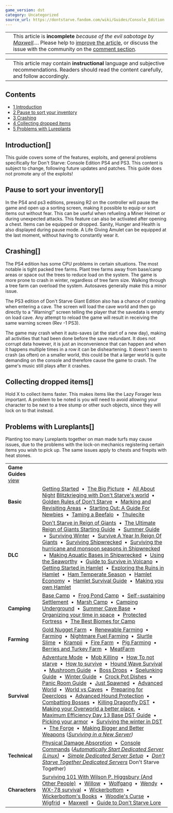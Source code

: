 ```yaml
---
game_version: dst
category: Uncategorized
source_url: https://dontstarve.fandom.com/wiki/Guides/Console_Edition
---
```


|  |  |
| --- | --- |
|  | This article is **incomplete** *because of the evil sabotage by [Maxwell](/wiki/Maxwell/NPC "Maxwell/NPC")...*. Please help to [improve the article](https://dontstarve.fandom.com/wiki/Guides/Console_Edition?action=edit), or discuss the issue with the community on the [comment section](/wiki/Guides#WikiaArticleComments "Guides"). |

|  |  |
| --- | --- |
|  | This article may contain **instructional** language and subjective recommendations. Readers should read the content carefully, and follow accordingly. |

## Contents

* [1 Introduction](#Introduction)
* [2 Pause to sort your inventory](#Pause_to_sort_your_inventory)
* [3 Crashing](#Crashing)
* [4 Collecting dropped items](#Collecting_dropped_items)
* [5 Problems with Lureplants](#Problems_with_Lureplants)

## Introduction[]

This guide covers some of the features, exploits, and general problems specifically for Don't Starve: Console Edition PS4 and PS3. This content is subject to change, following future updates and patches. This guide does not promote any of the exploits!

## Pause to sort your inventory[]

In the PS4 and ps3 editions, pressing R2 on the controller will pause the game and open up a sorting screen, making it possible to equip or sort items out without fear. This can be useful when refueling a Miner Helmet or during unexpected attacks. This feature can also be activated after opening a chest. Items can be equipped or dropped. Sanity, Hunger and Health is also displayed during pause mode. A Life Giving Amulet can be equipped at the last moment, without having to constantly wear it.

## Crashing[]

The PS4 edition has some CPU problems in certain situations. The most notable is tight packed tree farms. Plant tree farms away from base/camp areas or space out the trees to reduce load on the system. The game is more prone to crash in winter, regardless of tree farm size. Walking through a tree farm can overload the system. Autosaves generally make this a minor issue.

The PS3 edition of Don't Starve Giant Edition also has a chance of crashing when entering a cave. The screen will load the cave world and then go directly to a "Warning!" screen telling the player that the savedata is empty on load cave. Any attempt to reload the game will result in receiving the same warning screen (Rev -1 PS3).

The game may crash when it auto-saves (at the start of a new day), making all activities that had been done before the save redundant. It does not corrupt data however, it is just an inconvenience that can happen and when it happens multiple times in a row it can be disheartening. It doesn't seem to crash (as often) on a smaller world, this could be that a larger world is quite demanding on the console and therefore cause the game to crash. The game's music still plays after it crashes.

## Collecting dropped items[]

Hold X to collect items faster. This makes items like the Lazy Forager less important. A problem to be noted is you will need to avoid allowing your character to be next to a tree stump or other such objects, since they will lock on to that instead.

## Problems with Lureplants[]

Planting too many Lureplants together on man made turfs may cause issues, due to the problems with the lock-on mechanics registering certain items you wish to pick up. The same issues apply to chests and firepits with heat stones.

|  |  |
| --- | --- |
| **Game Guides** [view](/wiki/Template:Guide "Template:Guide") | |
| **Basic** | [Getting Started](/wiki/Guides/Getting_Started_Guide "Guides/Getting Started Guide")  •  [The Big Picture](/wiki/Guides/The_Big_Picture "Guides/The Big Picture")  •  [All About Night](/wiki/Guides/All_About_Night "Guides/All About Night") [Blitzkrieging with Don't Starve's world](/wiki/Guides/Blitzkrieging_with_Don%27t_Starve%27s_world "Guides/Blitzkrieging with Don't Starve's world")  •  [Golden Rules of Don't Starve](/wiki/Guides/Golden_Rules_of_Don%27t_Starve "Guides/Golden Rules of Don't Starve")  •  [Marking and Revisiting Areas](/wiki/Guides/Marking_and_Revisiting_Areas "Guides/Marking and Revisiting Areas")  •  [Starting Out: A Guide For Newbies](/wiki/Guides/Starting_Out:_A_Guide_For_Newbies "Guides/Starting Out: A Guide For Newbies")  •  [Taming a Beefalo](/wiki/Guides/Taming_a_Beefalo "Guides/Taming a Beefalo")  •  [Thulecite](/wiki/Guides/Thulecite "Guides/Thulecite") |
| **DLC** | [Don't Starve in Reign of Giants](/wiki/Guides/Don%27t_Starve_in_Reign_of_Giants "Guides/Don't Starve in Reign of Giants")  •  [The Ultimate Reign of Giants Starting Guide](/wiki/Guides/The_Ultimate_Reign_Of_Giants_Starting_Guide "Guides/The Ultimate Reign Of Giants Starting Guide")  •  [Summer Guide](/wiki/Guides/Summer_Guide "Guides/Summer Guide")  •  [Surviving Winter](/wiki/Guides/Surviving_Winter "Guides/Surviving Winter")  •  [Survive A Year In Reign Of Giants](/wiki/Guides/Survive_A_Year_In_Reign_Of_Giants "Guides/Survive A Year In Reign Of Giants")  •  [Surviving Shipwrecked](/wiki/Guides/Surviving_Shipwrecked "Guides/Surviving Shipwrecked")  •  [Surviving the hurricane and monsoon seasons in Shipwrecked](/wiki/Guides/Surviving_a_year_in_Shipwrecked "Guides/Surviving a year in Shipwrecked")  •  [Making Aquatic Bases in Shipwrecked](/wiki/Guides/Making_Aquatic_Bases_in_Shipwrecked "Guides/Making Aquatic Bases in Shipwrecked")  •  [Using the Seaworthy](/wiki/Guides/From_SW_to_RoG_via_the_Seaworthy! "Guides/From SW to RoG via the Seaworthy!")  •  [Guide to Survive in Volcano](/wiki/Guides/Guide_to_Survive_in_Volcano "Guides/Guide to Survive in Volcano")  •  [Getting Started in Hamlet](/wiki/Guides/Getting_Started_in_Hamlet "Guides/Getting Started in Hamlet")  •  [Exploring the Ruins in Hamlet](/wiki/Guides/Exploring_the_Ruins_in_Hamlet "Guides/Exploring the Ruins in Hamlet")  •  [Ham Temperate Season](/wiki/Guides/Ham_Temperate_Season "Guides/Ham Temperate Season")  •  [Hamlet Economy](/wiki/Guides/Hamlet_Economy "Guides/Hamlet Economy")  •  [Hamlet Survival Guide](/wiki/Guides/Hamlet_Survival_Guide "Guides/Hamlet Survival Guide")  •  [Making you own Hamlet](/wiki/Guides/Making_you_own_Hamlet "Guides/Making you own Hamlet") |
| **Camping** | [Base Camp](/wiki/Guides/Base_Camp_Guide "Guides/Base Camp Guide")  •  [Frog Pond Camp](/wiki/Guides/Frog_Pond_Camp_Guide "Guides/Frog Pond Camp Guide")  •  [Self-sustaining Settlement](/wiki/Guides/Self-sustaining_Settlement_Guide "Guides/Self-sustaining Settlement Guide")  •  [Marsh Camp](/wiki/Guides/Marsh_Camp_Guide "Guides/Marsh Camp Guide")  •  [Camping Underground](/wiki/Guides/Camping_Underground "Guides/Camping Underground")  •  [Summer Cave Base](/wiki/Guides/Summer_Cave_Base "Guides/Summer Cave Base")  •  [Organizing your time in space](/wiki/Guides/Organizing_your_time_in_space "Guides/Organizing your time in space")  •  [Protected Fortress](/wiki/Guides/Protected_Fortress "Guides/Protected Fortress")  •  [The Best Biomes for Camp](/wiki/Guides/The_Best_Biomes_for_Camp "Guides/The Best Biomes for Camp") |
| **Farming** | [Gold Nugget Farm](/wiki/Guides/Gold_Nugget_Farm_Guide "Guides/Gold Nugget Farm Guide")  •  [Renewable Farming](/wiki/Guides/Renewable_Farming "Guides/Renewable Farming")  •  [Farming](/wiki/Guides/Farming "Guides/Farming")  •  [Nightmare Fuel Farming](/wiki/Guides/Nightmare_Fuel_Farming "Guides/Nightmare Fuel Farming")  •  [Slurtle Slime](/wiki/Guides/Slurtle_Slime_Guide "Guides/Slurtle Slime Guide")  •  [Krampii](/wiki/Guides/Managing_Naughtiness "Guides/Managing Naughtiness")  •  [Fire Farm](/wiki/Guides/Fire_Farm "Guides/Fire Farm")  •  [Pig Farming](/wiki/Guides/Pig_Farming "Guides/Pig Farming")  •  [Berries and Turkey Farm](/wiki/Guides/Incredible_Inedible "Guides/Incredible Inedible")  •  [MeatFarm](/wiki/Guides/MeatFarm "Guides/MeatFarm") |
| **Survival** | [Adventure Mode](/wiki/Guides/Adventure_Guide "Guides/Adventure Guide")  •  [Mob Killing](/wiki/Guides/Mob_Killing_Guide "Guides/Mob Killing Guide")  •  [How To not starve](/wiki/Guides/How_to_not_starve "Guides/How to not starve")  •  [How to survive](/wiki/Guides/How_to_Survive "Guides/How to Survive")  •  [Hound Wave Survival](/wiki/Guides/Hound_Wave_Survival_Guide "Guides/Hound Wave Survival Guide")  •  [Mushroom Guide](/wiki/Guides/Mushroom_Guide "Guides/Mushroom Guide")  •  [Boss Drops](/wiki/Guides/What_To_Do_With_Boss_Drops "Guides/What To Do With Boss Drops")  •  [Spelunking Guide](/wiki/Guides/Spelunking_Guide "Guides/Spelunking Guide")  •  [Winter Guide](/wiki/Guides/Winter_Guide "Guides/Winter Guide")  •  [Crock Pot Dishes](/wiki/Guides/Crock_Pot_Dishes "Guides/Crock Pot Dishes")  •  [Panic Room Guide](/wiki/Guides/Panic_Room "Guides/Panic Room")  •  [Just Spawned](/wiki/Guides/You_Have_Just_Spawned,_Now_What%3F%3F "Guides/You Have Just Spawned, Now What??")  •  [Advanced World](/wiki/Guides/Advanced_World "Guides/Advanced World")  •  [World vs Caves](/wiki/Guides/World_vs_Caves "Guides/World vs Caves")  •  [Preparing for Deerclops](/wiki/Guides/Preparing_for_Deerclops "Guides/Preparing for Deerclops")  •  [Advanced Hound Protection](/wiki/Guides/Advanced_Hound_Protection "Guides/Advanced Hound Protection")  •  [Combatting Bosses](/wiki/Guides/Combatting_Bosses "Guides/Combatting Bosses")  •  [Killing Dragonfly DST](/wiki/Guides/Killing_Dragonfly_DST "Guides/Killing Dragonfly DST")  •  [Making your Overworld a better place.](/wiki/Guides/Making_your_Overworld_a_better_place. "Guides/Making your Overworld a better place.")  •  [Maximum Efficiency Day 13 Base DST Guide](/wiki/Guides/Maximum_Efficiency_Day_13_Base_DST_Guide "Guides/Maximum Efficiency Day 13 Base DST Guide")  •  [Picking your armor](/wiki/Guides/Picking_your_armor "Guides/Picking your armor")  •  [Surviving the winter in DST](/wiki/Guides/Surviving_the_winter_in_DST "Guides/Surviving the winter in DST")  •  [The Forge](/wiki/Guides/The_Forge "Guides/The Forge")  •  [Making Bigger and Better Weapons](/wiki/Guides/Making_Bigger_and_Better_Weapons "Guides/Making Bigger and Better Weapons")  (*[Surviving in a New Server](/wiki/Guides/Surviving_in_a_New_Server "Guides/Surviving in a New Server"))* |
| **Technical** | [Physical Damage Absorption](/wiki/Guides/Physical_Damage_Absorption "Guides/Physical Damage Absorption")  •  [Console Commands](/wiki/Guides/Console "Guides/Console")  (*[Automatically Start Dedicated Server (Linux)](/wiki/Guides/Automatically_Start_Dedicated_Server_(Linux) "Guides/Automatically Start Dedicated Server (Linux)")  •  [Simple Dedicated Server Setup](/wiki/Guides/Simple_Dedicated_Server_Setup "Guides/Simple Dedicated Server Setup")  •  [Don’t Starve Together Dedicated Servers](/wiki/Guides/Don%E2%80%99t_Starve_Together_Dedicated_Servers "Guides/Don’t Starve Together Dedicated Servers")* Don't Starve Together) |
| **Characters** | [Surviving 101 With Wilson P. Higgsbury (And Other People)](/wiki/Guides/Surviving_101_With_Wilson_P._Higgsbury_(And_Other_People) "Guides/Surviving 101 With Wilson P. Higgsbury (And Other People)")  •  [Willow](/wiki/Guides/Character_guide-Willow "Guides/Character guide-Willow")  •  [Wolfgang](/wiki/Guides/Character_guide_-_Wolfgang,_The_Strongman "Guides/Character guide - Wolfgang, The Strongman")  •  [Wendy](/wiki/Guides/Character_guides-Wendy "Guides/Character guides-Wendy")  •  [WX-78 survival](/wiki/Guides/WX-78_survival "Guides/WX-78 survival")  •  [Wickerbottom](/wiki/Guides/Wickerbottom "Guides/Wickerbottom")  •  [Wickerbottom's Books](/wiki/Guides/Character_guide_-_Wickerbottom%27s_Books "Guides/Character guide - Wickerbottom's Books")  •  [Woodie's Curse](/wiki/Guides/Woodie%27s_Curse "Guides/Woodie's Curse")  •  [Wigfrid](/wiki/User_blog:Cmshaw/Adventure_Mode_with_Wigfrid_Guide "User blog:Cmshaw/Adventure Mode with Wigfrid Guide")  •  [Maxwell](/wiki/Guides/Character_Guide_-_Maxwell "Guides/Character Guide - Maxwell")  •  [Guide to Don't Starve Lore](/wiki/Guides/Guide_to_Don%27t_Starve_Lore "Guides/Guide to Don't Starve Lore") |